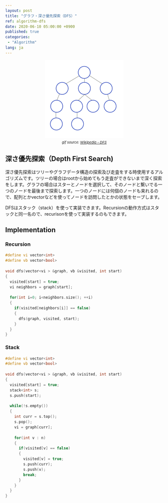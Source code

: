 ```yaml
---
layout: post
title: "グラフ・深さ優先探索（DFS）"
ref: algorithm-dfs
date: 2020-06-10 05:00:00 +0900
published: true
categories:
 - "Algorithm"
lang: ja
---
```


<center>
<img src="/assets/images/algorithm/graph/dfs/dfs.gif" width="250px" height="250px"> <br>
<span style="font-size:11px"><i>gif source: <a href="https://en.wikipedia.org/wiki/Depth-first_search">Wikipedia - DFS</a></i></span>
</center>

## 深さ優先探索（Depth First Search)
 
深さ優先探索はツリーやグラフデータ構造の探索及び走査をする時使用するアルゴリズムです。ツリーの場合はrootから始めてもう走査ができないまで深く探索をします。グラフの場合はスターとノードを選択して、そのノードと繋いでる一つのノードを最後まで探索します。一つのノードには何個のノードも来れるので、配列とかvectorなどを使ってノードを訪問したとかの状態をセーブします。

DFSはスタック（stack）を使って実装できます。Recursionの動作方式はスタックと同一名ので、recurisonを使って実装するのもできます。

<div class="divider"></div>

## Implementation

### Recursion 
```cpp
#define vi vector<int>
#define vb vector<bool>

void dfs(vector<vi > &graph, vb &visited, int start) 
{
  visited[start] = true;
  vi neighbors = graph[start];

  for(int i=0; i<neighbors.size(); ++i) 
  {
    if(visited[neighbors[i]] == false) 
    {
      dfs(graph, visited, start);
    }
  }
}
```

### Stack
```cpp
#define vi vector<int>
#define vb vector<bool>

void dfs(vector<vi > &graph, vb &visited, int start) 
{
  visited[start] = true;
  stack<int> s;
  s.push(start);

  while(!s.empty()) 
  {
    int curr = s.top();
    s.pop();
    vi = graph[curr];

    for(int v : n) 
    {
      if(visited[v] == false) 
      {
        visited[v] = true;
        s.push(curr);
        s.push(v);
        break;
      }
    }
  }
}
```

